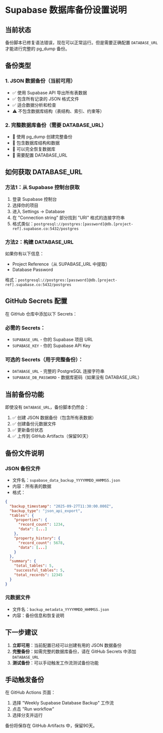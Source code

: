 # Supabase 数据库备份设置说明

## 当前状态
备份脚本已修复语法错误，现在可以正常运行。但是需要正确配置 `DATABASE_URL` 才能进行完整的 pg_dump 备份。

## 备份类型

### 1. JSON 数据备份（当前可用）
- ✅ 使用 Supabase API 导出所有表数据
- ✅ 包含所有记录的 JSON 格式文件
- ✅ 适合数据分析和检查
- ⚠️ 不包含数据库结构（表结构、索引、约束等）

### 2. 完整数据库备份（需要 DATABASE_URL）
- 🔧 使用 pg_dump 创建完整备份
- 🔧 包含数据库结构和数据
- 🔧 可以完全恢复数据库
- 🔧 需要配置 DATABASE_URL

## 如何获取 DATABASE_URL

### 方法1：从 Supabase 控制台获取
1. 登录 Supabase 控制台
2. 选择你的项目
3. 进入 Settings → Database
4. 在 "Connection string" 部分找到 "URI" 格式的连接字符串
5. 格式类似：`postgresql://postgres:[password]@db.[project-ref].supabase.co:5432/postgres`

### 方法2：构建 DATABASE_URL
如果你有以下信息：
- Project Reference（从 SUPABASE_URL 中提取）
- Database Password

格式：`postgresql://postgres:[password]@db.[project-ref].supabase.co:5432/postgres`

## GitHub Secrets 配置

在 GitHub 仓库中添加以下 Secrets：

### 必需的 Secrets：
- `SUPABASE_URL` - 你的 Supabase 项目 URL
- `SUPABASE_KEY` - 你的 Supabase API Key

### 可选的 Secrets（用于完整备份）：
- `DATABASE_URL` - 完整的 PostgreSQL 连接字符串
- `SUPABASE_DB_PASSWORD` - 数据库密码（如果没有 DATABASE_URL）

## 当前备份功能

即使没有 `DATABASE_URL`，备份脚本仍然会：

1. ✅ 创建 JSON 数据备份（包含所有表数据）
2. ✅ 创建备份元数据文件
3. ✅ 更新备份状态
4. ✅ 上传到 GitHub Artifacts（保留90天）

## 备份文件说明

### JSON 备份文件
- 文件名：`supabase_data_backup_YYYYMMDD_HHMMSS.json`
- 内容：所有表的数据
- 格式：
```json
{
  "backup_timestamp": "2025-09-27T11:30:00.000Z",
  "backup_type": "json_api_export",
  "tables": {
    "properties": {
      "record_count": 1234,
      "data": [...]
    },
    "property_history": {
      "record_count": 5678,
      "data": [...]
    }
  },
  "summary": {
    "total_tables": 5,
    "successful_tables": 5,
    "total_records": 12345
  }
}
```

### 元数据文件
- 文件名：`backup_metadata_YYYYMMDD_HHMMSS.json`
- 内容：备份信息和恢复说明

## 下一步建议

1. **立即可用**：当前配置已经可以创建有用的 JSON 数据备份
2. **完整备份**：如需完整的数据库备份，请在 GitHub Secrets 中添加 `DATABASE_URL`
3. **测试备份**：可以手动触发工作流测试备份功能

## 手动触发备份

在 GitHub Actions 页面：
1. 选择 "Weekly Supabase Database Backup" 工作流
2. 点击 "Run workflow"
3. 选择分支并运行

备份将保存在 GitHub Artifacts 中，保留90天。